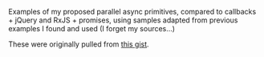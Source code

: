 Examples of my proposed parallel async primitives, compared to callbacks + jQuery and RxJS + promises, using samples adapted from previous examples I found and used (I forget my sources...)

These were originally pulled from [this gist](https://gist.github.com/isiahmeadows/81c48a8fa458ef5832d065292ccd1f47).
